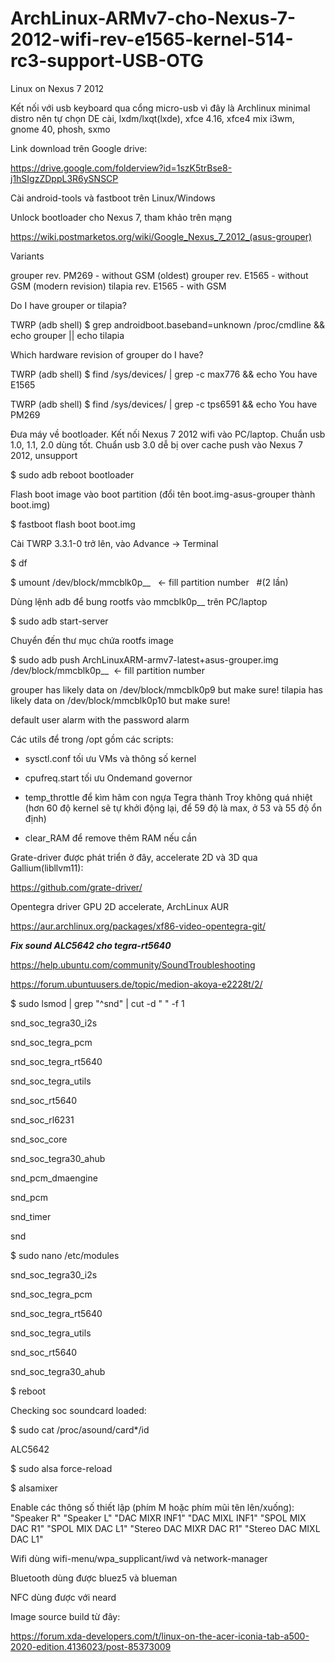 # ArchLinux-ARMv7-cho-Nexus-7-2012-wifi-rev-e1565-kernel-514-rc3-support-USB-OTG
Linux on Nexus 7 2012

Kết nối với usb keyboard qua cổng micro-usb vì đây là Archlinux minimal distro nên tự chọn DE cài, lxdm/lxqt(lxde), xfce 4.16, xfce4 mix i3wm, gnome 40, phosh, sxmo



Link download trên Google drive:



https://drive.google.com/folderview?id=1szK5trBse8-j1hSIgzZDppL3R6ySNSCP



Cài android-tools và fastboot trên Linux/Windows



Unlock bootloader cho Nexus 7, tham khảo trên mạng

https://wiki.postmarketos.org/wiki/Google_Nexus_7_2012_(asus-grouper)



Variants

grouper rev. PM269 - without GSM (oldest)
grouper rev. E1565 - without GSM (modern revision)
tilapia rev. E1565 - with GSM



Do I have grouper or tilapia?



TWRP (adb shell) $ grep androidboot.baseband=unknown /proc/cmdline && echo grouper || echo tilapia



Which hardware revision of grouper do I have?



TWRP (adb shell) $ find /sys/devices/ | grep -c max776 && echo You have E1565



TWRP (adb shell) $ find /sys/devices/ | grep -c tps6591 && echo You have PM269



Đưa máy về bootloader. Kết nối Nexus 7 2012 wifi vào PC/laptop. Chuẩn usb 1.0, 1.1, 2.0 dùng tốt. Chuẩn usb 3.0 dễ bị over cache push vào Nexus 7 2012, unsupport



$ sudo adb reboot bootloader



Flash boot image vào boot partition (đổi tên boot.img-asus-grouper thành boot.img)



$ fastboot flash boot boot.img



Cài TWRP 3.3.1-0 trở lên, vào Advance → Terminal



$ df



$ umount /dev/block/mmcblk0p__   <- fill partition number   #(2 lần)



Dùng lệnh adb để bung rootfs vào mmcblk0p__ trên PC/laptop



$ sudo adb start-server



Chuyển đến thư mục chứa rootfs image



$ sudo adb push ArchLinuxARM-armv7-latest+asus-grouper.img /dev/block/mmcblk0p__  <- fill partition number



grouper has likely data on /dev/block/mmcblk0p9 but make sure!
tilapia has likely data on /dev/block/mmcblk0p10 but make sure!



default user alarm with the password alarm



Các utils để trong /opt gồm các scripts:



- sysctl.conf tối ưu VMs và thông số kernel



- cpufreq.start tối ưu Ondemand governor



- temp_throttle để kìm hãm con ngựa Tegra thành Troy không quá nhiệt (hơn 60 độ kernel sẽ tự khởi động lại, để 59 độ là max, ở 53 và 55 độ ổn định)



- clear_RAM để remove thêm RAM nếu cần



Grate-driver được phát triển ở đây, accelerate 2D và 3D qua Gallium(libllvm11):



https://github.com/grate-driver/



Opentegra driver GPU 2D accelerate, ArchLinux AUR



https://aur.archlinux.org/packages/xf86-video-opentegra-git/



***Fix sound ALC5642 cho tegra-rt5640***



https://help.ubuntu.com/community/SoundTroubleshooting



https://forum.ubuntuusers.de/topic/medion-akoya-e2228t/2/



$ sudo lsmod | grep "^snd" | cut -d " " -f 1

snd_soc_tegra30_i2s

snd_soc_tegra_pcm

snd_soc_tegra_rt5640

snd_soc_tegra_utils

snd_soc_rt5640

snd_soc_rl6231

snd_soc_core

snd_soc_tegra30_ahub

snd_pcm_dmaengine

snd_pcm

snd_timer

snd



$ sudo nano /etc/modules

snd_soc_tegra30_i2s

snd_soc_tegra_pcm

snd_soc_tegra_rt5640

snd_soc_tegra_utils

snd_soc_rt5640

snd_soc_tegra30_ahub



$ reboot



Checking soc soundcard loaded:



$ sudo cat /proc/asound/card*/id



ALC5642



$ sudo alsa force-reload



$ alsamixer



Enable các thông số thiết lập (phím M hoặc phím mũi tên lên/xuống): "Speaker R" "Speaker L" "DAC MIXR INF1" "DAC MIXL INF1" "SPOL MIX DAC R1" "SPOL MIX DAC L1" "Stereo DAC MIXR DAC R1" "Stereo DAC MIXL DAC L1"



Wifi dùng wifi-menu/wpa_supplicant/iwd và network-manager



Bluetooth dùng được bluez5 và blueman



NFC dùng được với neard



Image source build từ đây:



https://forum.xda-developers.com/t/linux-on-the-acer-iconia-tab-a500-2020-edition.4136023/post-85373009

